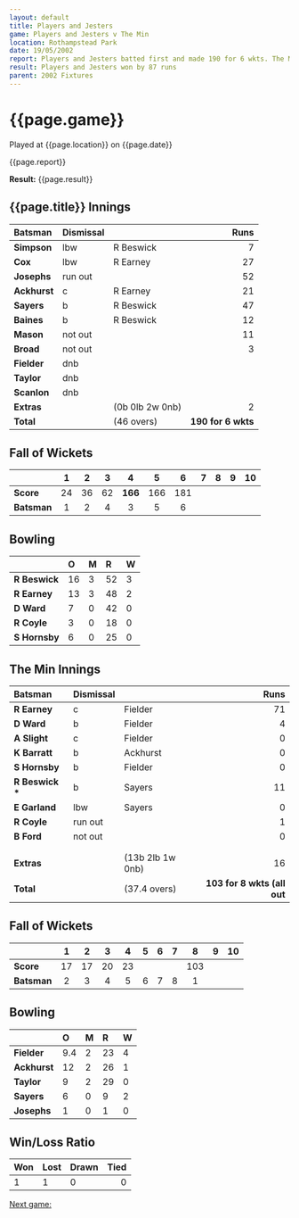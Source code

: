 ```yaml
---
layout: default
title: Players and Jesters
game: Players and Jesters v The Min
location: Rothampstead Park
date: 19/05/2002
report: Players and Jesters batted first and made 190 for 6 wkts. The Min replied with 103 for 8 wkts (all out) with 2 balls left
result: Players and Jesters won by 87 runs
parent: 2002 Fixtures
---
```


# {{page.game}}

Played at {{page.location}} on {{page.date}}

{{page.report}}

**Result:** {{page.result}}

## {{page.title}} Innings

| Batsman | Dismissal |  | Runs |
|:---|:---|---|---:|
| **Simpson** | lbw | R Beswick | 7 |
| **Cox** | lbw | R Earney | 27 |
| **Josephs** | run out |  | 52 |
| **Ackhurst** | c | R Earney | 21 |
| **Sayers** | b | R Beswick | 47 |
| **Baines** | b | R Beswick  | 12 |
| **Mason** | not out |  | 11 |
| **Broad** | not out |   | 3 |
| **Fielder** | dnb |  |  |
| **Taylor** | dnb |  |  |
| **Scanlon** | dnb |  |  |
| **Extras** | | (0b 0lb 2w 0nb) | 2 |
| **Total** | | (46 overs) | **190 for 6 wkts** |

## Fall of Wickets

| | 1 | 2 | 3 | 4 | 5 | 6 | 7 | 8 | 9 | 10 |
|---|:---:|:---:|:---:|:---:|:---:|:---:|:---:|:---:|:---:|:---:|
| **Score** | 24 | 36 | 62 | **166** | 166 | 181 |  |  |  |  |
| **Batsman** | 1 | 2 | 4 | 3 | 5 | 6 |  |  |  |  |

## Bowling

| | O | M | R | W |
|---|:---|:---|:---|:---|
| **R Beswick** | 16 | 3 | 52 | 3 |
| **R Earney** | 13 | 3 | 48 | 2 |
| **D Ward** | 7 | 0 | 42 | 0 |
| **R Coyle** | 3 | 0 | 18 | 0 |
| **S Hornsby** | 6 | 0 | 25 | 0 |

## The Min Innings

| Batsman | Dismissal |  | Runs |
|:---|:---|---|---:|
| **R Earney** | c | Fielder | 71 |
| **D Ward** | b | Fielder | 4 |
| **A Slight** | c | Fielder | 0 |
| **K Barratt** | b | Ackhurst | 0 |
| **S Hornsby** | b | Fielder | 0 |
| **R Beswick &#42;** | b | Sayers | 11 |
| **E Garland** | lbw | Sayers | 0 |
| **R Coyle** | run out |  | 1 |
| **B Ford** | not out |  | 0 |
|  |  |  |  |
|  |  |  |  |
| **Extras** | | (13b 2lb 1w 0nb) | 16 |
| **Total** | | (37.4 overs) | **103 for 8 wkts (all out** |

## Fall of Wickets

| | 1 | 2 | 3 | 4 | 5 | 6 | 7 | 8 | 9 | 10 |
|---|:---:|:---:|:---:|:---:|:---:|:---:|:---:|:---:|:---:|:---:|
| **Score** | 17 | 17 | 20 | 23 |  |  |  | 103 |  |  |
| **Batsman** | 2 | 3 | 4 | 5 | 6 | 7 | 8 | 1 |  |  |

## Bowling

| | O | M | R | W |
|---|:---|:---|:---|:---|
| **Fielder** | 9.4 | 2 | 23 | 4 |
| **Ackhurst** | 12 | 2 | 26 | 1 |
| **Taylor** | 9 | 2 | 29 | 0 |
| **Sayers** | 6 | 0 | 9 | 2 |
| **Josephs** | 1 | 0 | 1 | 0 |

## Win/Loss Ratio

| Won | Lost | Drawn | Tied |
|:---|:---|:---|---:|
| 1 | 1 | 0 | 0 |

[Next game:]({{page.next}})